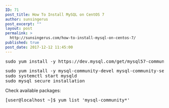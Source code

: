 ```yaml
---
ID: 71
post_title: How To Install MySQL on CentOS 7
author: sunsingerus
post_excerpt: ""
layout: post
permalink: >
  http://sunsingerus.com/how-to-install-mysql-on-centos-7/
published: true
post_date: 2017-12-12 11:45:00
---
```

<pre class="prettyprint">sudo yum install -y https://dev.mysql.com/get/mysql57-community-release-el7-11.noarch.rpm
</pre>
<pre>
sudo yum install -y mysql-community-devel mysql-community-server
sudo systemctl start mysqld
sudo mysql_secure_installation
</pre>
Check available packages:
<pre class="prettyprint">[user@localhost ~]$ yum list 'mysql-community*'</pre>